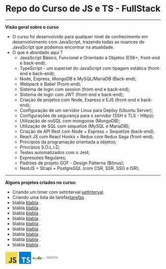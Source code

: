<h1 align="center"> Repo do Curso de JS e TS - FullStack</h1>
<hr/>

**Visão geral sobre o curso**

- O curso foi desenvolvido para qualquer nivel de conhecimento em desenvolvimento com JavaScript, trazendo todas as nuances do JavaScript que podemos encontrar na atualidade.
- O que é abordado aqui ?
  - JavaScript Básico, Funcional e Orientado a Objetos (ES6+, front-end e back-end);
  - TypeScript - um superset do JavaScript com tipagem estática (front-end e back-end);
  - Node, Express, MongoDB e MySQL/MariaDB (Back-end);
  - Webpack e Babel (Front-end);
  - Sistema de login com session (front-end e back-end);
  - Sistema de login com JWT (front-end e back-end);
  - Criação de projetos com Node, Express e EJS (front-end e back-end);
  - Configuração de um servidor Linux para Deploy (Ubuntu Server);
  - Configurações de segurança para o servidor (SSH e TLS - Https);
  - Utilização de noSQL com mongoose (MongoDB);
  - Utilização de SQL com sequelize (MySQL e MariaDB);
  - Criação de API Rest com Node + Express + Sequelize (back-end);
  - React JS com React Hooks + Redux com Redux Saga (front-end);
  - Princípios da programação orientada a objetos;
  - Princípios S.O.L.I.D;
  - Testes automatizados com o Jest;
  - Expressões Regulares;
  - Padrões de projeto GOF - Design Patterns (Bônus);
  - NestJS + Strapi + PostgreSQL (com CSR, SSR, SSG e ISR);
<hr/>

**Alguns projetos criados no curso:**

- Criando um timer com setInterval <a href="https://github.com/eulucasm/curso-js-ts/tree/master/Se%C3%A7%C3%A3o%202%20-%20Logica/28%20-%20Criando%20um%20timer%20com%20setInterval" target="_blank">setInterval</a>.
- Criando uma lista de tarefas<a href="https://github.com/eulucasm/curso-js-ts/tree/master/Se%C3%A7%C3%A3o%202%20-%20Logica/29%20-%20Criando%20uma%20lista%20de%20tarefas" target="_blank">tarefas</a> .
- blabla <a href="" target="_blank">blabla</a> .
- blabla <a href="" target="_blank">blabla</a> .
- blabla <a href="" target="_blank">blabla</a> .
- blabla <a href="" target="_blank">blabla</a> .
- blabla <a href="" target="_blank">blabla</a> .
- blabla <a href="" target="_blank">blabla</a> .
- blabla <a href="" target="_blank">blabla</a> .
- blabla <a href="" target="_blank">blabla</a> .
- blabla <a href="" target="_blank">blabla</a> .

<p align="left">

<img src="https://raw.githubusercontent.com/devicons/devicon/master/icons/javascript/javascript-original.svg" alt="javascript" width="40" height="40"/>  
<img src="https://raw.githubusercontent.com/devicons/devicon/master/icons/typescript/typescript-plain.svg" alt="typescript" width="40" height="40" />
<img src="https://raw.githubusercontent.com/devicons/devicon/master/icons/nodejs/nodejs-original-wordmark.svg" alt="nodejs" width="40" height="40"/>
<img src="https://raw.githubusercontent.com/devicons/devicon/master/icons/express/express-original-wordmark.svg" alt="express" width="40" height="40"/>
  
</p>
